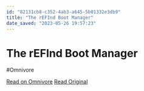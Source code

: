 ```yaml
---
id: "82131cb8-c352-4ab3-a645-5b01332e3db9"
title: "The rEFInd Boot Manager"
date_saved: "2023-05-26 19:57:23"
---
```


# The rEFInd Boot Manager
#Omnivore

[Read on Omnivore](https://omnivore.app/me/the-r-ef-ind-boot-manager-188596c33ad)
[Read Original](https://www.rodsbooks.com/refind)

